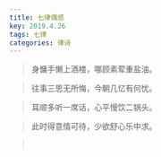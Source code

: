 ```yaml
---
title: 七律偶感
key: 2019.4.26
tags: 七律
categories: 律诗
---
```


<blockquote class="blockquote-center">身慵手懒上酒楼，哪顾素荤重盐油。
</blockquote>
<blockquote class="blockquote-center">往事三思无所悔，今朝几忆有何忧。
</blockquote>
<blockquote class="blockquote-center">耳顺多听一席话，心平慢饮二锅头。
</blockquote>
<blockquote class="blockquote-center">此时得意情可待，少欲舒心乐中求。
</blockquote>
<blockquote class="blockquote-center"></br>
</blockquote>
